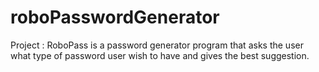 # roboPasswordGenerator
Project : RoboPass is a password generator program that asks the user what type of password user wish to have and gives the best suggestion.
